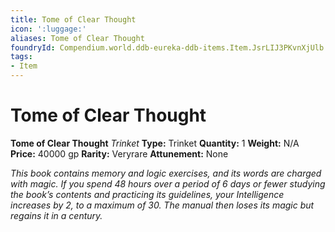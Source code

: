 ```yaml
---
title: Tome of Clear Thought
icon: ':luggage:'
aliases: Tome of Clear Thought
foundryId: Compendium.world.ddb-eureka-ddb-items.Item.JsrLIJ3PKvnXjUlb
tags:
- Item
---
```


# Tome of Clear Thought

**Tome of Clear Thought**
_Trinket_
**Type:** Trinket
**Quantity:** 1
**Weight:** N/A
**Price:** 40000 gp
**Rarity:** Veryrare
**Attunement:** None

*This book contains memory and logic exercises, and its words are charged with magic. If you spend 48 hours over a period of 6 days or fewer studying the book’s contents and practicing its guidelines, your Intelligence increases by 2, to a maximum of 30. The manual then loses its magic but regains it in a century.*
